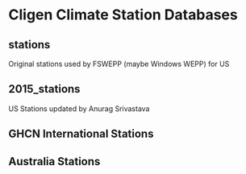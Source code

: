 # Cligen Climate Station Databases

## stations

Original stations used by FSWEPP (maybe Windows WEPP) for US


## 2015_stations

US Stations updated by Anurag Srivastava

## GHCN International Stations

## Australia Stations
